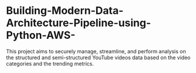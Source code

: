 # Building-Modern-Data-Architecture-Pipeline-using-Python-AWS-
This project aims to securely manage, streamline, and perform analysis on the structured and semi-structured YouTube videos data based on the video categories and the trending metrics.
